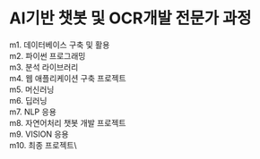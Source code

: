 # AI기반 챗봇 및 OCR개발 전문가 과정
m1. 데이터베이스 구축 및 활용\
m2. 파이썬 프로그래밍\
m3. 분석 라이브러리\
m4. 웹 애플리케이션 구축 프로젝트\
m5. 머신러닝\
m6. 딥러닝\
m7. NLP 응용\
m8. 자연어처리 챗봇 개발 프로젝트\
m9. VISION 응용 \
m10. 최종 프로젝트\
